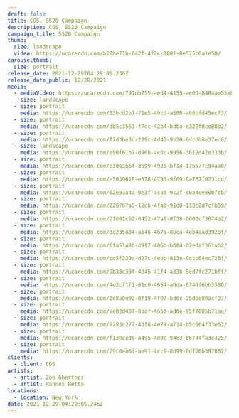 ```yaml
---
draft: false
title: COS, SS20 Campaign
description: COS, SS20 Campaign
campaign_title: SS20 Campaign
thumb:
  size: landscape
  video: https://ucarecdn.com/b28be71b-042f-4f2c-8081-8e575b6a1e50/
carouselthumb:
  size: portrait
release_date: 2021-12-29T04:29:05.236Z
release_date_public: 12/28/2021
media:
  - mediaVideo: https://ucarecdn.com/791db755-aed4-4155-ae63-8484ae53eb76/
    size: landscape
  - size: portrait
    media: https://ucarecdn.com/33bcd2b1-71e5-49cd-a386-a86bfd45ecf3/
  - size: portrait
    media: https://ucarecdn.com/db5c3563-f7cc-42b4-bdba-e320f8ce88b2/
  - size: portrait
    media: https://ucarecdn.com/f7d3be3d-229c-4d40-9b20-6dcdb8e37ec6/
  - size: landscape
    media: https://ucarecdn.com/e90f61b7-d96b-4c0c-9956-3612d42e333b/
  - size: portrait
    media: https://ucarecdn.com/e3003b6f-3b99-4925-bf14-17b577c94aa0/
  - size: portrait
    media: https://ucarecdn.com/e3039618-e578-4793-9f69-0a767f0731cd/
  - size: portrait
    media: https://ucarecdn.com/62e83a4a-0e3f-4ca0-9c2f-c0a4ee80bfcb/
  - size: portrait
    media: https://ucarecdn.com/220767a5-12cb-4fa0-91d0-118c2d7cfb59/
  - size: portrait
    media: https://ucarecdn.com/2f091c62-8452-47a8-8f38-0002cf3874a2/
  - size: portrait
    media: https://ucarecdn.com/dc235a84-aa46-467a-86ca-4eb4aad392bf/
  - size: portrait
    media: https://ucarecdn.com/6fa5148b-d917-406b-b004-02edaf361ab2/
  - size: portrait
    media: https://ucarecdn.com/cd5f220a-d27c-4ebb-813e-9ccc64ec736f/
  - size: portrait
    media: https://ucarecdn.com/9b33c30f-4d45-41f4-a33b-5ed7fc271bff/
  - size: portrait
    media: https://ucarecdn.com/4e2cf1f1-61c0-4654-a0da-0744f6bb3580/
  - size: portrait
    media: https://ucarecdn.com/2e8a0e92-0f19-4f07-bd0c-25dbe80acf27/
  - size: portrait
    media: https://ucarecdn.com/ae02d487-8baf-4650-ad6e-95f7005b71ae/
  - size: portrait
    media: https://ucarecdn.com/8283c277-43f8-4e79-a714-b5c664f33e63/
  - size: portrait
    media: https://ucarecdn.com/f130eed8-a495-480c-9483-b6744fa3c325/
  - size: portrait
    media: https://ucarecdn.com/29c6eb6f-ae91-4cc8-8d99-0df26b397687/
clients:
  - client: COS
artists:
  - artist: Zoë Ghertner
  - artist: Hannes Hetta
locations:
  - location: New York
date: 2021-12-29T04:29:05.246Z
---
```

